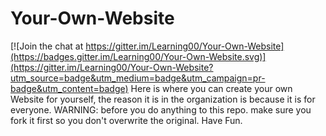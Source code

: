 # Your-Own-Website

[![Join the chat at https://gitter.im/Learning00/Your-Own-Website](https://badges.gitter.im/Learning00/Your-Own-Website.svg)](https://gitter.im/Learning00/Your-Own-Website?utm_source=badge&utm_medium=badge&utm_campaign=pr-badge&utm_content=badge)
Here is where you can create your own Website for yourself, the reason it is in the organization is because it is for everyone. WARNING: before you do anything to this repo. make sure you fork it first so you don't overwrite the original. Have Fun.
